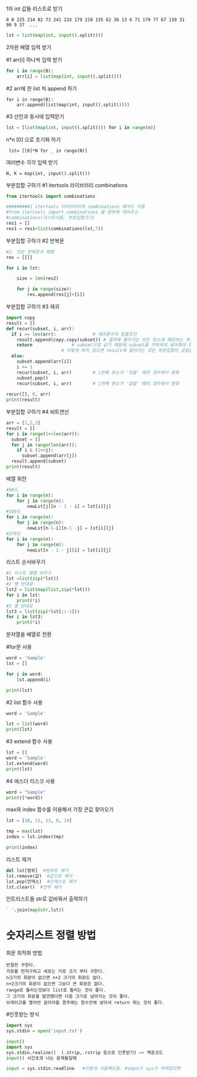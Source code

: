 1자 int 값들 리스트로 받기

```
0 0 225 214 82 73 241 233 179 219 135 62 36 13 6 71 179 77 67 139 31 90 9 37  ...
```

```python
lst = list(map(int, input().split()))
```

2차원 배열 입력 받기

#1 arr[i] 하나씩 입력 받기

```python
for i in range(B):    
	arr[i] = list(map(int, input().split()))
```

#2 arr에 한 list 씩 append 하기

```
for i in range(B):    
	arr.append(list(map(int, input().split())))
```

#3 선언과 동시에 입력받기

```python
lst = [list(map(int, input().split())) for i in range(n)]
```

n*n [0] 으로 초기화 하기

```
 lst= [[0]*N for _ in range(N)]
```

 여러변수 각각 입력 받기

```
N, K = map(int, input().split())
```

부분집합 구하기 #1 itertools 라이브러리 combinations

```python
from itertools import combinations

#########1 itertools 라이브러리의 combinations 메서드 이용
#from itertools import combinations 를 맨위에 적어주고
#combinations(리스트이름, 부분집합크기)
res1 = []
res1 = res1+list(combinations(lst,7))

```

부분집합 구하기 #2 반복문

```python
#2. 단순 반목문과 배열
res = [[]]

for i in lst:

    size = len(res2)

    for j in range(size):
        res.append(res[j]+[i])
```

부분집합 구하기 #3 재귀

```python
import copy
result = []
def recur(subset, i, arr):	      
  if i == len(arr): 		     # 재귀함수의 탈출조건
    result.append(copy.copy(subset)) # 결과에 들어가는 모든 원소에 해당하는 부분집합의 레퍼런스가 
    return			     # subset으로 같기 때문에 subset을 카피하여 넣어줘야 한다.
				     # 이렇게 하지 않으면 result에 들어가는 모든 부분집합이 공집합으로 나온다.
  else:
    subset.append(arr[i])
    i += 1
    recur(subset, i, arr) 	     # i번째 원소가 '있을' 때의 경우에서 분화
    subset.pop()					
    recur(subset, i, arr)	     # i번째 원소가 '없을' 때의 경우에서 분화
    
recur([], 0, arr)
print(result)
```

부분집합 구하기 #4 비트연산

```python
arr = [1,2,3] 
result = []
for i in range(1<<len(arr)): 
  subset = []
  for j in range(len(arr)): 
    if i & (1<<j): 
      subset.append(arr[j]) 
  result.append(subset)
print(result)
```

배열  회전

```python
#90도
for i in range(n):
    for j in range(n):
        newLst[j][n - 1 - i] = lst[i][j]
#180도
for i in range(n):
    for j in range(n):
        newLst[n-1-i][n-1 -j] = lst[i][j]
#270도
for i in range(n):
    for j in range(n):
        newLst[n - 1 - j][i] = lst[i][j]
```

리스트 순서바꾸기

```python
#1 리스트 행열 바꾸기
lst =list(zip(*lst))
#2 행 반대로
lst2 = list(map(list,zip(*lst)))
for i in lst:
    print(*i)
#3 열 반대로
lst3 = list(zip(*lst[::-1]))
for i in lst3:
    print(*i)
```



문자열을 배열로 전환

#for문 사용

```python
word = 'Sample'
lst = []

for i in word:
    lst.append(i)

print(lst)
```

#2 list 함수 사용

```python
word = 'Sample'

lst = list(word)
print(lst)
```

#3 extend 함수 사용

```python
lst = []
word = 'Sample'
lst.extend(word)
print(lst)
```

#4 에스더 리스크 사용

```python
word = "Sample"
print([*word])
```





max와 index 함수를 이용해서 가장 큰값 찾아오기

```python
lst = [10, 12, 13, 0, 14]

tmp = max(lst)
index = lst.index(tmp)

print(index)
```

리스트 제거

```python
del lst[범위]  #범위로 제거
lst.remove(값)  #값으로 제거
lst.pop(인덱스)  #인덱스로 제거
lst.clear()  #전부 제거
```



인트리스트들 str로 값바꿔서 출력하기

```python
' '.join(map(str,lst))
```



# 숫자리스트 정렬 방법



회문 최적화 방법

```
반절만 구한다.
가로를 먼저구하고 세로는 가로 크기 부터 구한다.
n크기의 회문이 없으면 n+2 크기의 회문도 없다.
n+2크기의 회문이 없으면 그보다 큰 회문은 없다.
range로 돌리는것보다 list로 돌리는 것이 좋다.
그 크기의 회문을 발견했다면 다음 크기로 넘어가는 것이 좋다.
브레이크를 열어번 걸어야할 경우에는 함수안에 넣어서 return 하는 것이 좋다.
```

#인풋받는 방식

```py
import sys
sys.stdin = open('input.txt')

input()
import sys
sys.stdin.realine()  (.strip,.rstrip 등으로 인풋받기) => 백준코드
input() 시간초과 나는 문제들일때

input = sys.stdin.readline   #이렇게 사용해도됨. #import sys가 막혀있다면

```

